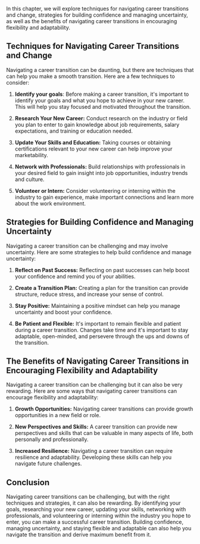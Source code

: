 
In this chapter, we will explore techniques for navigating career transitions and change, strategies for building confidence and managing uncertainty, as well as the benefits of navigating career transitions in encouraging flexibility and adaptability.

Techniques for Navigating Career Transitions and Change
-------------------------------------------------------

Navigating a career transition can be daunting, but there are techniques that can help you make a smooth transition. Here are a few techniques to consider:

1. **Identify your goals**: Before making a career transition, it's important to identify your goals and what you hope to achieve in your new career. This will help you stay focused and motivated throughout the transition.

2. **Research Your New Career:** Conduct research on the industry or field you plan to enter to gain knowledge about job requirements, salary expectations, and training or education needed.

3. **Update Your Skills and Education:** Taking courses or obtaining certifications relevant to your new career can help improve your marketability.

4. **Network with Professionals:** Build relationships with professionals in your desired field to gain insight into job opportunities, industry trends and culture.

5. **Volunteer or Intern:** Consider volunteering or interning within the industry to gain experience, make important connections and learn more about the work environment.

Strategies for Building Confidence and Managing Uncertainty
-----------------------------------------------------------

Navigating a career transition can be challenging and may involve uncertainty. Here are some strategies to help build confidence and manage uncertainty:

1. **Reflect on Past Success:** Reflecting on past successes can help boost your confidence and remind you of your abilities.

2. **Create a Transition Plan:** Creating a plan for the transition can provide structure, reduce stress, and increase your sense of control.

3. **Stay Positive:** Maintaining a positive mindset can help you manage uncertainty and boost your confidence.

4. **Be Patient and Flexible:** It's important to remain flexible and patient during a career transition. Changes take time and it's important to stay adaptable, open-minded, and persevere through the ups and downs of the transition.

The Benefits of Navigating Career Transitions in Encouraging Flexibility and Adaptability
-----------------------------------------------------------------------------------------

Navigating a career transition can be challenging but it can also be very rewarding. Here are some ways that navigating career transitions can encourage flexibility and adaptability:

1. **Growth Opportunities:** Navigating career transitions can provide growth opportunities in a new field or role.

2. **New Perspectives and Skills:** A career transition can provide new perspectives and skills that can be valuable in many aspects of life, both personally and professionally.

3. **Increased Resilience:** Navigating a career transition can require resilience and adaptability. Developing these skills can help you navigate future challenges.

Conclusion
----------

Navigating career transitions can be challenging, but with the right techniques and strategies, it can also be rewarding. By identifying your goals, researching your new career, updating your skills, networking with professionals, and volunteering or interning within the industry you hope to enter, you can make a successful career transition. Building confidence, managing uncertainty, and staying flexible and adaptable can also help you navigate the transition and derive maximum benefit from it.
